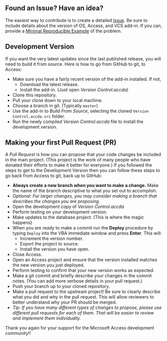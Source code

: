 Found an Issue? Have an idea?
---------
The easiest way to contribute is to create a detailed [Issue](https://github.com/joyfullservice/msaccess-vcs-integration/issues). Be sure to include details about the version of OS, Access, and VCS add-in. 
If you can, provide a [Minimal Reproducible Example](https://stackoverflow.com/help/minimal-reproducible-example) of the problem.

Development Version
---------
If you want the very latest updates since the last published release, you will need to build it from source. Here is how to go from GitHub to git, to Access:

* Make sure you have a fairly recent version of the add-in installed. If not,
  * Download the latest release.
  * Install the add-in. (Just open *Version Control.accda*)
* Clone this repository.
* Pull your clone down to your local machine.
* Choose a branch in git. (Typically `master`)
* Use the add-in to *Build From Source*, selecting the cloned `Version Control.accda.src` folder.
* Run the newly compiled *Version Control.accda* file to install the development version.

Making your first Pull Request (PR)
---------
A *Pull Request* is how you can propose that your code changes be included in the main project. (This project is the work of many people who have donated their efforts to make it better for everyone.) If you followed the steps to get to the Development Version then you can follow these steps to go back from Access to git, back up to GitHub:
* **Always create a new branch when you want to make a change.** Make the name of the branch descriptive to what you set out to accomplish.
* *Optional: For larger changes, you may consider making a branch that describes the changes you are proposing.*
* Open the development copy of *Version Control.accda* 
* Perform testing on your development version.
* Make updates to the database project. (This is where the magic happens)
* When you are ready to make a commit run the **Deploy** procedure by typing `Deploy` into the VBA immediate window and press **Enter**. This will:
   * Increment the version number.
   * Export the project to source.
   * Install the version you have open. 
* Close Access.
* Open an Access project and ensure that the version installed matches the new version you just deployed.
* Perform testing to confirm that your new version works as expected. 
* Make a git commit and briefly describe your changes in the commit notes. (You can add more verbose details in your pull request.)
* Push your branch up to your cloned repository.
* Make a pull request to the upstream project! Be sure to clearly describe what you did and why in the pull request. This will allow reviewers to better understand why your PR should be merged.
* *Tip: If you have many different types of changes to propose, please use different pull requests for each of them. That will be easier to review and implement them individually.*

Thank you again for your support for the Microsoft Access development community!!